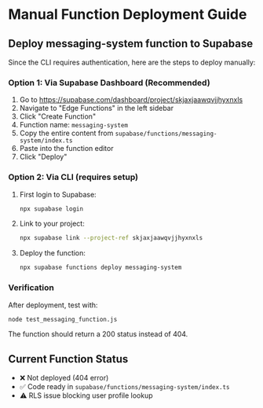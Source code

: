 # Manual Function Deployment Guide

## Deploy messaging-system function to Supabase

Since the CLI requires authentication, here are the steps to deploy manually:

### Option 1: Via Supabase Dashboard (Recommended)

1. Go to https://supabase.com/dashboard/project/skjaxjaawqvjjhyxnxls
2. Navigate to "Edge Functions" in the left sidebar
3. Click "Create Function"
4. Function name: `messaging-system`
5. Copy the entire content from `supabase/functions/messaging-system/index.ts`
6. Paste into the function editor
7. Click "Deploy"

### Option 2: Via CLI (requires setup)

1. First login to Supabase:
   ```bash
   npx supabase login
   ```

2. Link to your project:
   ```bash
   npx supabase link --project-ref skjaxjaawqvjjhyxnxls
   ```

3. Deploy the function:
   ```bash
   npx supabase functions deploy messaging-system
   ```

### Verification

After deployment, test with:
```bash
node test_messaging_function.js
```

The function should return a 200 status instead of 404.

## Current Function Status
- ❌ Not deployed (404 error)
- ✅ Code ready in `supabase/functions/messaging-system/index.ts`
- ⚠️  RLS issue blocking user profile lookup
